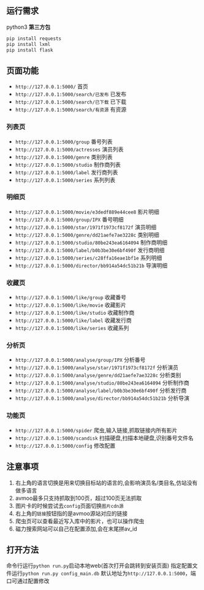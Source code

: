 ## 运行需求
python3
**第三方包**
```bash
pip install requests
pip install lxml
pip install flask
```
## 页面功能

- `http://127.0.0.1:5000/` 首页
- `http://127.0.0.1:5000/search/已发布` 已发布
- `http://127.0.0.1:5000/search/已下载` 已下载
- `http://127.0.0.1:5000/search/有资源` 有资源

### 列表页
- `http://127.0.0.1:5000/group` 番号列表
- `http://127.0.0.1:5000/actresses` 演员列表
- `http://127.0.0.1:5000/genre` 类别列表
- `http://127.0.0.1:5000/studio` 制作商列表
- `http://127.0.0.1:5000/label` 发行商列表
- `http://127.0.0.1:5000/series` 系列列表

### 明细页
- `http://127.0.0.1:5000/movie/e3dedf889e44cee8` 影片明细
- `http://127.0.0.1:5000/group/IPX` 番号明细
- `http://127.0.0.1:5000/star/1971f1973cf8172f` 演员明细
- `http://127.0.0.1:5000/genre/dd21aefe7ae3228c` 类别明细
- `http://127.0.0.1:5000/studio/80be243ea6164094` 制作商明细
- `http://127.0.0.1:5000/label/b0b3be30e6bf490f` 发行商明细
- `http://127.0.0.1:5000/series/c28ffa16eae1bf1e` 系列明细
- `http://127.0.0.1:5000/director/bb914a54dc51b21b` 导演明细

### 收藏页
- `http://127.0.0.1:5000/like/group` 收藏番号
- `http://127.0.0.1:5000/like/movie` 收藏影片
- `http://127.0.0.1:5000/like/studio` 收藏制作商
- `http://127.0.0.1:5000/like/label` 收藏发行商
- `http://127.0.0.1:5000/like/series` 收藏系列

### 分析页
- `http://127.0.0.1:5000/analyse/group/IPX` 分析番号
- `http://127.0.0.1:5000/analyse/star/1971f1973cf8172f` 分析演员
- `http://127.0.0.1:5000/analyse/genre/dd21aefe7ae3228c` 分析类别
- `http://127.0.0.1:5000/analyse/studio/80be243ea6164094` 分析制作商
- `http://127.0.0.1:5000/analyse/label/b0b3be30e6bf490f` 分析发行商
- `http://127.0.0.1:5000/analyse/director/bb914a54dc51b21b` 分析导演

### 功能页
- `http://127.0.0.1:5000/spider` 爬虫,输入链接,抓取链接内所有影片
- `http://127.0.0.1:5000/scandisk` 扫描硬盘,扫描本地硬盘,识别番号文件名
- `http://127.0.0.1:5000/config` 修改配置

## 注意事项
1. 右上角的语言切换是用来切换目标站的语言的,会影响演员名/类目名,仿站没有做多语言
2. avmoo最多只支持抓取到100页，超过100页无法抓取
3. 图片卡的时候尝试去`config`页面切换`图片cdn源`
4. 右上角的`链接`按钮指的是avmoo源站对应的链接
5. 爬虫页可以查看最近写入库中的影片，也可以操作爬虫
6. 磁力搜索网站可以自己在配置添加,会在末尾拼av_id

## 打开方法
命令行运行`python run.py`启动本地web(首次打开会跳转到安装页面)
指定配置文件运行`python run.py config_main.db`
默认地址为`http://127.0.0.1:5000`，端口可通过配置修改
